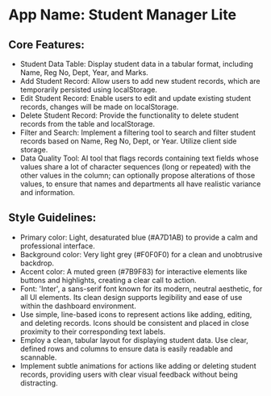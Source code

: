 # **App Name**: Student Manager Lite

## Core Features:

- Student Data Table: Display student data in a tabular format, including Name, Reg No, Dept, Year, and Marks.
- Add Student Record: Allow users to add new student records, which are temporarily persisted using localStorage.
- Edit Student Record: Enable users to edit and update existing student records, changes will be made on localStorage.
- Delete Student Record: Provide the functionality to delete student records from the table and localStorage.
- Filter and Search: Implement a filtering tool to search and filter student records based on Name, Reg No, Dept, or Year. Utilize client side storage.
- Data Quality Tool: AI tool that flags records containing text fields whose values share a lot of character sequences (long or repeated) with the other values in the column; can optionally propose alterations of those values, to ensure that names and departments all have realistic variance and information.

## Style Guidelines:

- Primary color: Light, desaturated blue (#A7D1AB) to provide a calm and professional interface.
- Background color: Very light grey (#F0F0F0) for a clean and unobtrusive backdrop.
- Accent color: A muted green (#7B9F83) for interactive elements like buttons and highlights, creating a clear call to action.
- Font: 'Inter', a sans-serif font known for its modern, neutral aesthetic, for all UI elements. Its clean design supports legibility and ease of use within the dashboard environment.
- Use simple, line-based icons to represent actions like adding, editing, and deleting records. Icons should be consistent and placed in close proximity to their corresponding text labels.
- Employ a clean, tabular layout for displaying student data. Use clear, defined rows and columns to ensure data is easily readable and scannable.
- Implement subtle animations for actions like adding or deleting student records, providing users with clear visual feedback without being distracting.